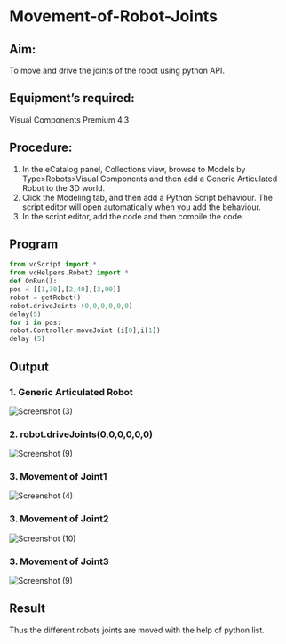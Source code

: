 # Movement-of-Robot-Joints
## Aim:  
To move and drive the joints of the robot using python API.

## Equipment’s required:

Visual Components Premium 4.3

## Procedure:

1. 	In the eCatalog panel, Collections view, browse to Models by Type>Robots>Visual Components and then add a Generic Articulated Robot to the 3D world.
2. 	Click the Modeling tab, and then add a Python Script behaviour. The script editor will open automatically when you add the behaviour.
3. 	In the script editor, add the code and then compile the code.

## Program
```python
from vcScript import *
from vcHelpers.Robot2 import *
def OnRun():
pos = [[1,30],[2,40],[3,90]]
robot = getRobot()
robot.driveJoints (0,0,0,0,0,0)
delay(5)
for i in pos:
robot.Controller.moveJoint (i[0],i[1])
delay (5)
```
## Output
### 1. Generic Articulated Robot
![Screenshot (3)](https://github.com/Saravana-kumar369/Movement-of-Robot-Joints/assets/117925254/641708ce-1843-442e-ab31-01c623f32d72)


### 2. robot.driveJoints(0,0,0,0,0,0)
![Screenshot (9)](https://github.com/Saravana-kumar369/Movement-of-Robot-Joints/assets/117925254/82256cc0-90e4-4236-a0d7-a75b1ac7f541)


### 3. Movement of Joint1
![Screenshot (4)](https://github.com/Saravana-kumar369/Movement-of-Robot-Joints/assets/117925254/56c52411-eda5-4e2d-a6f7-8e415ce768a3)


### 3. Movement of Joint2
![Screenshot (10)](https://github.com/Saravana-kumar369/Movement-of-Robot-Joints/assets/117925254/5e8560b7-066e-4d8a-9cda-b2b385bbc7ce)


### 3. Movement of Joint3
![Screenshot (9)](https://github.com/Saravana-kumar369/Movement-of-Robot-Joints/assets/117925254/0397a671-9f98-4145-8939-1776e32f1efb)


## Result 
Thus the different robots joints are moved with the help of python list.


